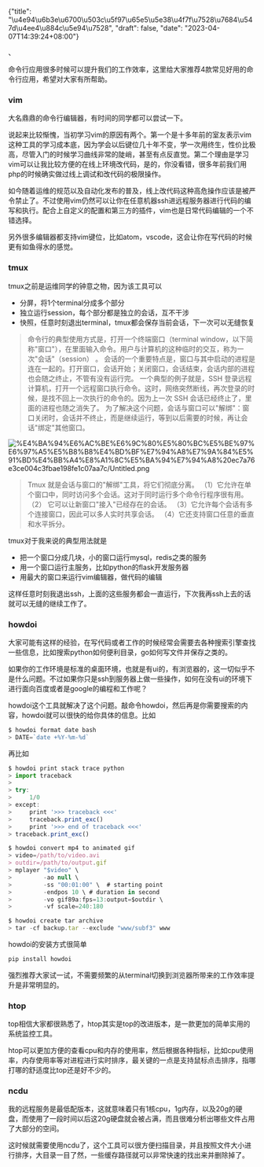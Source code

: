 {"title": "\u4e94\u6b3e\u6700\u503c\u5f97\u65e5\u5e38\u4f7f\u7528\u7684\u547d\u4ee4\u884c\u5e94\u7528", "draft": false, "date": "2023-04-07T14:39:24+08:00"}

、

命令行应用很多时候可以提升我们的工作效率，这里给大家推荐4款常见好用的命令行应用，希望对大家有所帮助。

### vim

大名鼎鼎的命令行编辑器，有时间的同学都可以尝试一下。

说起来比较惭愧，当初学习vim的原因有两个。第一个是十多年前的室友表示vim这种工具的学习成本底，因为学会以后键位几十年不变，学一次用终生，性价比极高，尽管入门的时候学习曲线非常的陡峭，甚至有点反直觉。第二个理由是学习vim可以让我比较方便的在线上环境改代码，是的，你没看错，很多年前我们用php的时候确实做过线上调试和改代码的极限操作。

如今随着运维的规范以及自动化发布的普及，线上改代码这种高危操作应该是被严令禁止了。不过使用vim仍然可以让你在任意机器ssh进远程服务器进行代码的编写和执行。配合上自定义的配置和第三方的插件，vim也是日常代码编辑的一个不错选择。

另外很多编辑器都支持vim键位，比如atom，vscode，这会让你在写代码的时候更有如鱼得水的感觉。

### tmux

tmux之前是运维同学的钟意之物，因为该工具可以

- 分屏，将1个terminal分成多个部分
- 独立运行session，每个部分都是独立的会话，互不干涉
- 快照，任意时刻退出terminal，tmux都会保存当前会话，下一次可以无缝恢复

> 命令行的典型使用方式是，打开一个终端窗口（terminal window，以下简称"窗口"），在里面输入命令。用户与计算机的这种临时的交互，称为一次"会话"（session） 。
会话的一个重要特点是，窗口与其中启动的进程是连在一起的。打开窗口，会话开始；关闭窗口，会话结束，会话内部的进程也会随之终止，不管有没有运行完。
一个典型的例子就是，SSH 登录远程计算机，打开一个远程窗口执行命令。这时，网络突然断线，再次登录的时候，是找不回上一次执行的命令的。因为上一次 SSH 会话已经终止了，里面的进程也随之消失了。
为了解决这个问题，会话与窗口可以"解绑"：窗口关闭时，会话并不终止，而是继续运行，等到以后需要的时候，再让会话"绑定"其他窗口。
> 

![%E4%BA%94%E6%AC%BE%E6%9C%80%E5%80%BC%E5%BE%97%E6%97%A5%E5%B8%B8%E4%BD%BF%E7%94%A8%E7%9A%84%E5%91%BD%E4%BB%A4%E8%A1%8C%E5%BA%94%E7%94%A8%20ec7a76e3ce004c3fbae198fe1c07aa7c/Untitled.png](%E4%BA%94%E6%AC%BE%E6%9C%80%E5%80%BC%E5%BE%97%E6%97%A5%E5%B8%B8%E4%BD%BF%E7%94%A8%E7%9A%84%E5%91%BD%E4%BB%A4%E8%A1%8C%E5%BA%94%E7%94%A8%20ec7a76e3ce004c3fbae198fe1c07aa7c/Untitled.png)

> Tmux 就是会话与窗口的"解绑"工具，将它们彻底分离。
（1）它允许在单个窗口中，同时访问多个会话。这对于同时运行多个命令行程序很有用。
（2） 它可以让新窗口"接入"已经存在的会话。
（3）它允许每个会话有多个连接窗口，因此可以多人实时共享会话。
（4）它还支持窗口任意的垂直和水平拆分。
> 

tmux对于我来说的典型用法就是

- 把一个窗口分成几块，小的窗口运行mysql，redis之类的服务
- 用一个窗口运行主服务，比如python的flask开发服务器
- 用最大的窗口来运行vim编辑器，做代码的编辑

这样任意时刻我退出ssh，上面的这些服务都会一直运行，下次我再ssh上去的话就可以无缝的继续工作了。

### howdoi

大家可能有这样的经验，在写代码或者工作的时候经常会需要去各种搜索引擎查找一些信息，比如搜索python如何便利目录，go如何写文件并保存之类的。

如果你的工作环境是标准的桌面环境，也就是有ui的，有浏览器的，这一切似乎不是什么问题。不过如果你只是ssh到服务器上做一些操作，如何在没有ui的环境下进行面向百度或者是google的编程和工作呢？

howdoi这个工具就解决了这个问题。敲命令howdoi，然后再是你需要搜索的内容，howdoi就可以很快的给你具体的信息。比如

```jsx
$ howdoi format date bash
> DATE=`date +%Y-%m-%d`
```

再比如

```jsx
$ howdoi print stack trace python
> import traceback
>
> try:
>     1/0
> except:
>     print '>>> traceback <<<'
>     traceback.print_exc()
>     print '>>> end of traceback <<<'
> traceback.print_exc()

$ howdoi convert mp4 to animated gif
> video=/path/to/video.avi
> outdir=/path/to/output.gif
> mplayer "$video" \
>         -ao null \
>         -ss "00:01:00" \  # starting point
>         -endpos 10 \ # duration in second
>         -vo gif89a:fps=13:output=$outdir \
>         -vf scale=240:180

$ howdoi create tar archive
> tar -cf backup.tar --exclude "www/subf3" www
```

howdoi的安装方式很简单

```jsx
pip install howdoi
```

强烈推荐大家试一试，不需要频繁的从terminal切换到浏览器所带来的工作效率提升是非常明显的。

### htop

top相信大家都很熟悉了，htop其实是top的改进版本，是一款更加的简单实用的系统监控工具。

htop可以更加方便的查看cpu和内存的使用率，然后根据各种指标，比如cpu使用率，内存使用率等对进程进行实时排序，最关键的一点是支持鼠标点击排序，指哪打哪的舒适度比top还是好不少的。

### ncdu

我的远程服务是最低配版本，这就意味着只有1核cpu，1g内存，以及20g的硬盘，而使用了一段时间以后这20g硬盘就会被占满，而且很难分析出哪些文件占用了大部分的空间。

这时候就需要使用ncdu了，这个工具可以很方便扫描目录，并且按照文件大小进行排序，大目录一目了然，一些缓存路径就可以非常快速的找出来并删除掉了。